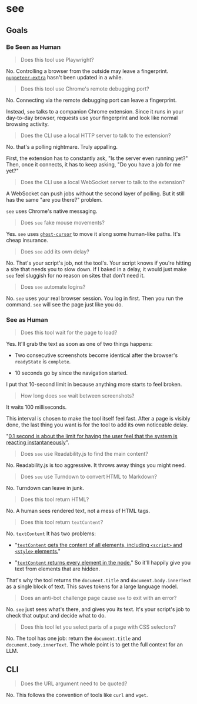 # see

## Goals

### Be Seen as Human

> Does this tool use Playwright?

No. Controlling a browser from the outside may leave a fingerprint. [`puppeteer-extra`](https://github.com/berstend/puppeteer-extra) hasn't been updated in a while.

> Does this tool use Chrome's remote debugging port?

No. Connecting via the remote debugging port can leave a fingerprint.

Instead, `see` talks to a companion Chrome extension. Since it runs in your day-to-day browser, requests use your fingerprint and look like normal browsing activity.

> Does the CLI use a local HTTP server to talk to the extension?

No. that's a polling nightmare. Truly appalling.

First, the extension has to constantly ask, "Is the server even running yet?" Then, once it connects, it has to keep asking, "Do you have a job for me yet?"

> Does the CLI use a local WebSocket server to talk to the extension?

A WebSocket can push jobs without the second layer of polling. But it still has the same "are you there?" problem.

`see` uses Chrome's native messaging.

> Does `see` fake mouse movements?

Yes. `see` uses [`ghost-cursor`](https://github.com/Xetera/ghost-cursor) to move it along some human-like paths. It's cheap insurance.

> Does `see` add its own delay?

No. That's your script's job, not the tool's. Your script knows if you're hitting a site that needs you to slow down. If I baked in a delay, it would just make `see` feel sluggish for no reason on sites that don't need it.

> Does `see` automate logins?

No. `see` uses your real browser session. You log in first. Then you run the command. `see` will see the page just like you do.

### See as Human

> Does this tool wait for the page to load?

Yes. It'll grab the text as soon as one of two things happens:

- Two consecutive screenshots become identical after the browser's `readyState` is `complete`.

- 10 seconds go by since the navigation started.

I put that 10-second limit in because anything more starts to feel broken.

> How long does `see` wait between screenshots?

It waits 100 milliseconds.

This interval is chosen to make the tool itself feel fast. After a page is visibly done, the last thing you want is for the tool to add its own noticeable delay.

"[0.1 second is about the limit for having the user feel that the system is reacting instantaneously](https://www.nngroup.com/articles/response-times-3-important-limits/#:~:text=0.1%20second%20is%20about%20the%20limit%20for%20having%20the%20user%20feel%20that%20the%20system%20is%20reacting%20instantaneously)".

> Does `see` use Readability.js to find the main content?

No. Readability.js is too aggressive. It throws away things you might need.

> Does `see` use Turndown to convert HTML to Markdown?

No. Turndown can leave in junk.

> Does this tool return HTML?

No. A human sees rendered text, not a mess of HTML tags.

> Does this tool return `textContent`?

No. `textContent` It has two problems:

- "[`textContent` gets the content of all elements, including `<script>` and `<style>` elements.](https://developer.mozilla.org/en-US/docs/Web/API/Node/textContent#:~:text=textContent%20gets%20the%20content%20of%20all%20elements%2C%20including%20%3Cscript%3E%20and%20%3Cstyle%3E%20elements.)"

- "[`textContent` returns every element in the node.](https://developer.mozilla.org/en-US/docs/Web/API/Node/textContent#:~:text=textContent%20returns%20every%20element%20in%20the%20node.)" So it'll happily give you text from elements that are hidden.

That's why the tool returns the `document.title` and `document.body.innerText` as a single block of text. This saves tokens for a large language model.

> Does an anti-bot challenge page cause `see` to exit with an error?

No. `see` just sees what's there, and gives you its text. It's your script's job to check that output and decide what to do.

> Does this tool let you select parts of a page with CSS selectors?

No. The tool has one job: return the `document.title` and `document.body.innerText`. The whole point is to get the full context for an LLM.

## CLI

> Does the URL argument need to be quoted?

No. This follows the convention of tools like `curl` and `wget`.
